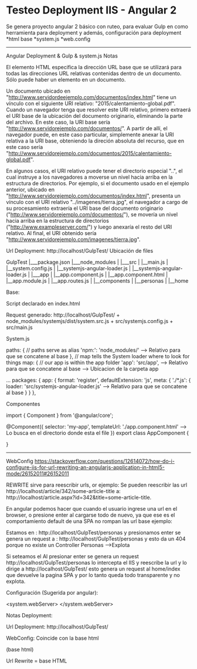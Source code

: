 # Testeo Deployment IIS - Angular 2

Se genera proyecto angular 2 básico con ruteo, para evaluar Gulp en como herramienta para deployment y además, configuración para deployment
*html base
*system.js
*web.config

-------------------------------------------------
Angular Deployment & Gulp & system.js Notas

El elemento HTML <base> especifica la dirección URL base que se utilizará para todas las direcciones URL relativas contenidas dentro de un documento. Sólo puede haber un elemento <base> en un documento.


Un documento ubicado en "http://www.servidordeejemplo.com/documentos/index.html" tiene un vínculo con el siguiente URI relativo: "2015/calentamiento-global.pdf". Cuando un navegador tenga que resolver este URI relativo, primero extraerá el URI base de la ubicación del documento originario, eliminando la parte del archivo. En este caso, la URI base sería "http://www.servidorejemplo.com/documentos/". A partir de allí, el navegador puede, en este caso particular, simplemente anexar la URI relativa a la URI base, obteniendo la direción absoluta del recurso, que en este caso sería "http://www.servidorejemplo.com/documentos/2015/calentamiento-global.pdf".

En algunos casos, el URI relativo puede tener el directorio especial "..", el cual instruye a los navegadores a moverse un nivel hacia arriba en la estructura de directorios. Por ejemplo, si el documento usado en el ejemplo anterior, ubicado en "http://www.servidorejemplo.com/documentos/index.html", presenta un vínculo con el URI relativo "../imagenes/tierra.jpg", el navegador a cargo de su procesamiento extraería el URI base del documento originario ("http://www.servidorejemplo.com/documentos/"), se movería un nivel hacia arriba en la estructura de directorios ("http://www.exampleserver.com/") y luego anexaría el resto del URI relativo. Al final, el URI obtenido sería "http://www.servidorejemplo.com/imagenes/tierra.jpg".

Url Deployment: http://localhost/GulpTest/
Ubicación de files

GulpTest
|___package.json
|___node_modules
|
|___src
|	|__main.js
|	|__system.config.js
|	|__systemjs-angular-loader.js
|	|__systemjs-angular-loader.js
|	|___app
|		|__app.component.js
|		|__app.component.html
|		|__app.module.js
|		|__app.routes.js
|		|__components
|		   |__personas
|		   |__home

Base:
<base href="/GulpTest/">

Script declarado en index.html
<script src="node_modules/systemjs/dist/system.src.js"></script>

<script src="src/systemjs.config.js"></script>
<script>
  System.import('src/main.js').catch(function(err){ console.error(err); });
</script>



Request generado:
http://localhost/GulpTest/ + node_modules/systemjs/dist/system.src.js
						   + src/systemjs.config.js
						   + src/main.js

System.js

paths: {
        // paths serve as alias
        'npm:': 'node_modules/' --> Relativo para que se concatene al base
    },
    // map tells the System loader where to look for things
    map: {
        // our app is within the app folder
        'app': 'src/app', --> Relativo para que se concatene al base
        				  --> Ubicacion de la carpeta app

...
  packages: {
            app: {
                format: 'register',
                defaultExtension: 'js',
                meta: {
                    './*.js': {
                        loader: 'src/systemjs-angular-loader.js' --> Relativo para que se concatene al base
                    }
                }
            },


 Componentes

 import { Component } from '@angular/core';

@Component({
  selector: 'my-app',
  templateUrl: './app.component.html' --> Lo busca en el directorio donde esta el file
})
export class AppComponent  {

}

-------------------------------
WebConfig
https://stackoverflow.com/questions/12614072/how-do-i-configure-iis-for-url-rewriting-an-angularjs-application-in-html5-mode/26152011#26152011

REWRITE sirve para reescribir urls, or ejemplo:
Se pueden reescribir las url 
http://localhost/article/342/some-article-title
a:
http://localhost/article.aspx?id=342&title=some-article-title.


En angular podemos hacer que cuando el usuario ingrese una url en el browser, o presione enter al cargarse todo de nuevo, ya que ese es el 
comportamiento default de una SPA no rompan las url base ejemplo:

Estamos en : http://localhost/GulpTest/personas
y presionamos enter 
se genera un request a : http://localhost/GulpTest/personas y esto da un 404 porque no existe un Controller Personas -->Explota

Si seteamos el <action type="Rewrite" url="/GulpTest/" />
Al presionar enter se genera un request http://localhost/GulpTest/personas
lo intercepta el IIS y reescribe la url y lo dirige a http://localhost/GulpTest/
esto genera un request al home/index que devuelve la pagina SPA y por lo tanto queda todo transparente y no explota.

Configuración (Sugerida por angular): 

  <system.webServer>
    <rewrite>
      <rules>
        <rule name="Angular Routes" stopProcessing="true">
          <match url=".*" />
          <conditions logicalGrouping="MatchAll">
            <add input="{REQUEST_FILENAME}" matchType="IsFile" negate="true" />
            <add input="{REQUEST_FILENAME}" matchType="IsDirectory" negate="true" />
          </conditions>
          <action type="Rewrite" url="/GulpTest/" />
        </rule>
      </rules>
    </rewrite> 
    <handlers>
      <remove name="ExtensionlessUrlHandler-Integrated-4.0" />
      <remove name="OPTIONSVerbHandler" />
      <remove name="TRACEVerbHandler" />
      <add name="ExtensionlessUrlHandler-Integrated-4.0" path="*." verb="*" type="System.Web.Handlers.TransferRequestHandler" preCondition="integratedMode,runtimeVersionv4.0" />
    </handlers>
    <validation validateIntegratedModeConfiguration="false" />
    <modules>
      <remove name="ApplicationInsightsWebTracking" />
      <add name="ApplicationInsightsWebTracking" type="Microsoft.ApplicationInsights.Web.ApplicationInsightsHttpModule, Microsoft.AI.Web" preCondition="managedHandler" />
    </modules>
  </system.webServer>


Notas Deployment:

Url Deployment: http://localhost/GulpTest/

WebConfig:
  <action type="Rewrite" url="/GulpTest/" />
Coincide con la base html
  <base href="/GulpTest/"> (base html)

Url Rewrite = base HTML
